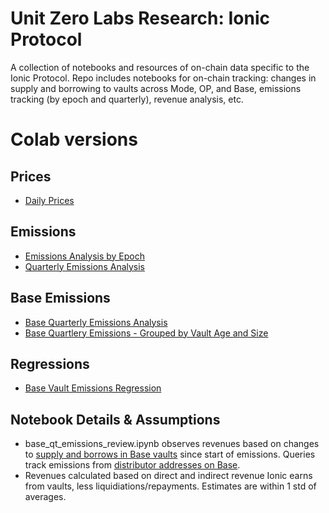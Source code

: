 # Unit Zero Labs Research: Ionic Protocol

A collection of notebooks and resources of on-chain data specific to the Ionic Protocol. Repo includes notebooks for on-chain tracking: changes in supply and borrowing to vaults across Mode, OP, and Base, emissions tracking (by epoch and quarterly), revenue analysis, etc.

# Colab versions

## Prices
- [Daily Prices](https://colab.research.google.com/drive/1Fx-mc15oYvhneCZjJBsFMds6Pcr0NESo?usp=sharing)

## Emissions
- [Emissions Analysis by Epoch](https://colab.research.google.com/drive/1Fx-mc15oYvhneCZjJBsFMds6Pcr0NESo?usp=sharing)
- [Quarterly Emissions Analysis](https://colab.research.google.com/drive/1w5vE_XBC-GAM-JypagmVXwAkgQjD6_oa?usp=sharing)

## Base Emissions
- [Base Quarterly Emissions Analysis](https://colab.research.google.com/drive/1AKj0aX8pRstYcr5sSJhj422DOLdDbwHy?usp=sharing)
- [Base Quartlery Emissions - Grouped by Vault Age and Size](https://colab.research.google.com/drive/16CkWZJFyZUFkJv6l_3LcU7no5Pfy4Bnh?usp=sharing)

## Regressions
- [Base Vault Emissions Regression](https://colab.research.google.com/drive/16CkWZJFyZUFkJv6l_3LcU7no5Pfy4Bnh?usp=sharing)
  

## Notebook Details & Assumptions
- base_qt_emissions_review.ipynb observes revenues based on changes to [supply and borrows in Base vaults](https://dune.com/mrwildcat/ionic-protocol) since start of emissions. Queries track emissions from [distributor addresses on Base](https://dune.com/queries/4354659).
- Revenues calculated based on direct and indirect revenue Ionic earns from vaults, less liquidiations/repayments. Estimates are within 1 std of averages.  
